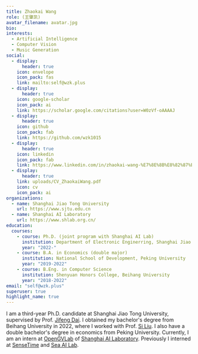 ```yaml
---
title: Zhaokai Wang
role: (王肇凯)
avatar_filename: avatar.jpg
bio: 
interests:
  - Artificial Intelligence
  - Computer Vision
  - Music Generation
social:
  - display:
      header: true
    icon: envelope
    icon_pack: fas
    link: mailto:self@wzk.plus
  - display:
      header: true
    icon: google-scholar
    icon_pack: ai
    link: https://scholar.google.com/citations?user=W0zVf-oAAAAJ
  - display:
      header: true
    icon: github
    icon_pack: fab
    link: https://github.com/wzk1015
  - display:
      header: true
    icon: linkedin
    icon_pack: fab
    link: https://www.linkedin.com/in/zhaokai-wang-%E7%8E%8B%E8%82%87%E5%87%AF-5428181aa/
  - display:
      header: true
    link: uploads/CV_ZhaokaiWang.pdf
    icon: cv
    icon_pack: ai
organizations:
  - name: Shanghai Jiao Tong University
    url: https://www.sjtu.edu.cn
  - name: Shanghai AI Laboratory
    url: https://www.shlab.org.cn/
education:
  courses:
    - course: Ph.D. (joint program with Shanghai AI Lab)
      institution: Department of Electronic Enginerring, Shanghai Jiao Tong University
      year: "2022-"
    - course: B.A. in Economics (double major)
      institution: National School of Development, Peking University
      year: "2019-2022"
    - course: B.Eng. in Computer Science
      institution: Shenyuan Honors College, Beihang University
      year: "2018-2022"
email: "self@wzk.plus"
superuser: true
highlight_name: true
---
```

I am a third-year Ph.D. candidate at Shanghai Jiao Tong University, supervised by Prof. <a href="https://jifengdai.org/">Jifeng Dai</a>. I obtained my bachelor's degree from Beihang University in 2022, where I worked with Prof. [Si Liu](https://colalab.net/people). I also have a double bachelor's degree in economics from Peking University. Currently, I am an intern at [OpenGVLab](https://github.com/OpenGVLab) of [Shanghai AI Laboratory](https://www.shlab.org.cn/). Previously I interned at [SenseTime](https://www.sensetime.com/) and <a href="https://sail.sea.com/">Sea AI Lab</a>.

